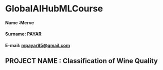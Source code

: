 # GlobalAIHubMLCourse


#### Name :Merve 
#### Surname: PAYAR
#### E-mail: mpayar95@gmail.com

## PROJECT NAME : Classification of Wine Quality

